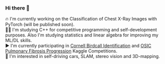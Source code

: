 ### Hi there 👋

🔥 I'm currently working on the Classification of Chest X-Ray Images with PyTorch (will be published soon).  
👨‍💻 I'm studying C++ for competitive programming and self-development purposes. Also I'm studying statistics and linear algebra for improving my ML/DL skills.  
▶️ I'm currently participating in [Cornell Birdcall Identification](https://www.kaggle.com/c/birdsong-recognition) and [OSIC Pulmonary Fibrosis Progression](https://www.kaggle.com/c/osic-pulmonary-fibrosis-progression) Kaggle Competitions.  
🚗 I'm interested in self-driving cars, SLAM, stereo vision and 3D-mapping.  


